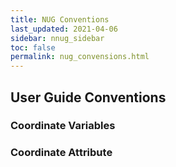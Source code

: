 ```yaml
---
title: NUG Conventions
last_updated: 2021-04-06
sidebar: nnug_sidebar
toc: false
permalink: nug_convensions.html
---
```


##  User Guide Conventions

### Coordinate Variables

### Coordinate Attribute